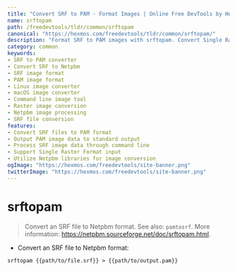 ```yaml
---
title: "Convert SRF to PAM - Format Images | Online Free DevTools by Hexmos"
name: srftopam
path: /freedevtools/tldr/common/srftopam
canonical: "https://hexmos.com/freedevtools/tldr/common/srftopam/"
description: "Format SRF to PAM images with srftopam. Convert Single Raster Format to Portable Arbitrary Map quickly. Free online tool, no registration required."
category: common
keywords:
- SRF to PAM converter
- Convert SRF to Netpbm
- SRF image format
- PAM image format
- Linux image converter
- macOS image converter
- Command line image tool
- Raster image conversion
- Netpbm image processing
- SRF file conversion
features:
- Convert SRF files to PAM format
- Output PAM image data to standard output
- Process SRF image data through command line
- Support Single Raster Format input
- Utilize Netpbm libraries for image conversion
ogImage: "https://hexmos.com/freedevtools/site-banner.png"
twitterImage: "https://hexmos.com/freedevtools/site-banner.png"
---
```


# srftopam

> Convert an SRF file to Netpbm format.
> See also: `pamtosrf`.
> More information: <https://netpbm.sourceforge.net/doc/srftopam.html>.

- Convert an SRF file to Netpbm format:

`srftopam {{path/to/file.srf}} > {{path/to/output.pam}}`
